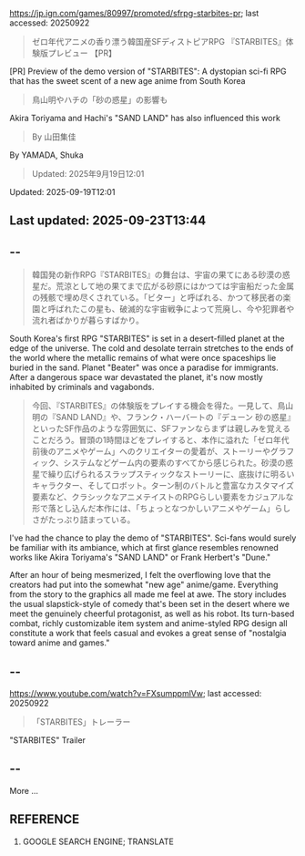 https://jp.ign.com/games/80997/promoted/sfrpg-starbites-pr; last accessed: 20250922

> ゼロ年代アニメの香り漂う韓国産SFディストピアRPG 『STARBITES』体験版プレビュー 【PR】

[PR] Preview of the demo version of "STARBITES": A dystopian sci-fi RPG that has the sweet scent of a new age anime from South Korea

> 鳥山明やハチの「砂の惑星」の影響も

Akira Toriyama and Hachi's "SAND LAND" has also influenced this work

> By 山田集佳 

By YAMADA, Shuka

> Updated: 2025年9月19日12:01

Updated: 2025-09-19T12:01

## Last updated: 2025-09-23T13:44

## --

> 韓国発の新作RPG『STARBITES』の舞台は、宇宙の果てにある砂漠の惑星だ。荒涼として地の果てまで広がる砂原にはかつては宇宙船だった金属の残骸で埋め尽くされている。「ビター」と呼ばれる、かつて移民者の楽園と呼ばれたこの星も、破滅的な宇宙戦争によって荒廃し、今や犯罪者や流れ者ばかりが暮らすばかり。

South Korea's first RPG "STARBITES" is set in a desert-filled planet at the edge of the universe. The cold and desolate terrain stretches to the ends of the world where the metallic remains of what were once spaceships lie buried in the sand. Planet "Beater" was once a paradise for immigrants. After a dangerous space war devastated the planet, it's now mostly inhabited by criminals and vagabonds.

> 今回、『STARBITES』の体験版をプレイする機会を得た。一見して、鳥山明の『SAND LAND』や、フランク・ハーバートの『デューン 砂の惑星』といったSF作品のような雰囲気に、SFファンならまずは親しみを覚えることだろう。冒頭の1時間ほどをプレイすると、本作に溢れた「ゼロ年代前後のアニメやゲーム」へのクリエイターの愛着が、ストーリーやグラフィック、システムなどゲーム内の要素のすべてから感じられた。砂漠の惑星で繰り広げられるスラップスティックなストーリーに、底抜けに明るいキャラクター、そしてロボット。ターン制のバトルと豊富なカスタマイズ要素など、クラシックなアニメテイストのRPGらしい要素をカジュアルな形で落とし込んだ本作には、「ちょっとなつかしいアニメやゲーム」らしさがたっぷり詰まっている。

I've had the chance to play the demo of "STARBITES". Sci-fans would surely be familiar with its ambiance, which at first glance resembles renowned works like Akira Toriyama's "SAND LAND" or Frank Herbert's "Dune."

After an hour of being mesmerized, I felt the overflowing love that the creators had put into the somewhat "new age" anime/game. Everything from the story to the graphics all made me feel at awe. The story includes the usual slapstick-style of comedy that's been set in the desert where we meet the genuinely cheerful protagonist, as well as his robot. Its turn-based combat, richly customizable item system and anime-styled RPG design all constitute a work that feels casual and evokes a great sense of "nostalgia toward anime and games."

## --

https://www.youtube.com/watch?v=FXsumppmlVw; last accessed: 20250922

> 「STARBITES」トレーラー 

"STARBITES" Trailer

## --

More ...

## REFERENCE

1) GOOGLE SEARCH ENGINE; TRANSLATE